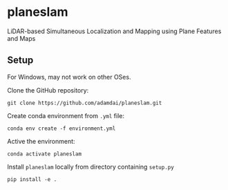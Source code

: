 # planeslam

LiDAR-based Simultaneous Localization and Mapping using Plane Features and Maps

## Setup
For Windows, may not work on other OSes.

Clone the GitHub repository:

    git clone https://github.com/adamdai/planeslam.git

Create conda environment from `.yml` file:

    conda env create -f environment.yml

Active the environment:
   
    conda activate planeslam
   
Install `planeslam` locally from directory containing `setup.py`
   
    pip install -e .
    

